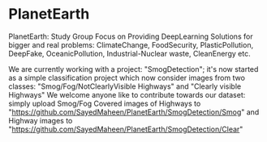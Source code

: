 # PlanetEarth
PlanetEarth: Study Group Focus on Providing DeepLearning Solutions for bigger and real problems: ClimateChange, FoodSecurity, PlasticPollution, DeepFake, OceanicPollution, Industrial-Nuclear waste, CleanEnergy etc.

We are currently working with a project: "SmogDetection"; it's now started as a simple classification project which now consider images from two classes: "Smog/Fog/NotClearlyVisible Highways" and "Clearly visible Highways"
We welcome anyone like to contribute towards our dataset: simply upload Smog/Fog Covered images of Highways to "https://github.com/SayedMaheen/PlanetEarth/SmogDetection/Smog" and Highway images to "https://github.com/SayedMaheen/PlanetEarth/SmogDetection/Clear"
